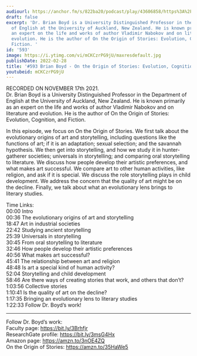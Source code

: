 ```yaml
---
audiourl: https://anchor.fm/s/822ba20/podcast/play/43606858/https%3A%2F%2Fd3ctxlq1ktw2nl.cloudfront.net%2Fstaging%2F2021-10-19%2Fddc08f47-0810-8bb6-82f8-6d30381bc5c7.m4a
draft: false
excerpt: 'Dr. Brian Boyd is a University Distinguished Professor in the Department
  of English at the University of Auckland, New Zealand. He is known primarily as
  an expert on the life and works of author Vladimir Nabokov and on literature and
  evolution. He is the author of On the Origin of Stories: Evolution, Cognition, and
  Fiction. '
id: '593'
image: https://i.ytimg.com/vi/mCKCzrPG9jU/maxresdefault.jpg
publishDate: 2022-02-28
title: '#593 Brian Boyd - On the Origin of Stories: Evolution, Cognition, and Fiction'
youtubeid: mCKCzrPG9jU
---
```

<div class="timelinks">

RECORDED ON NOVEMBER 17th 2021.  
Dr. Brian Boyd is a University Distinguished Professor in the Department of English at the University of Auckland, New Zealand. He is known primarily as an expert on the life and works of author Vladimir Nabokov and on literature and evolution. He is the author of On the Origin of Stories: Evolution, Cognition, and Fiction. 

In this episode, we focus on On the Origin of Stories. We first talk about the evolutionary origins of art and storytelling, including questions like the functions of art; if it is an adaptation; sexual selection; and the savannah hypothesis. We then get into storytelling, and how we study it in hunter-gatherer societies; universals in storytelling; and comparing oral storytelling to literature. We discuss how people develop their artistic preferences, and what makes art successful. We compare art to other human activities, like religion, and ask if it is special. We discuss the role storytelling plays in child development. We address the concern that the quality of art might be on the decline. Finally, we talk about what an evolutionary lens brings to literary studies.

Time Links:  
<time>00:00</time> Intro  
<time>00:36</time> The evolutionary origins of art and storytelling  
<time>18:47</time> Art in industrial societies  
<time>22:42</time> Studying ancient storytelling  
<time>25:39</time> Universals in storytelling  
<time>30:45</time> From oral storytelling to literature  
<time>32:46</time> How people develop their artistic preferences  
<time>40:56</time> What makes art successful?  
<time>45:41</time> The relationship between art and religion  
<time>48:48</time> Is art a special kind of human activity?  
<time>52:04</time> Storytelling and child development  
<time>58:46</time> Are there ways of creating stories that work, and others that don’t?  
<time>1:03:56</time> Collective stories  
<time>1:10:41</time> Is the quality of art on the decline?  
<time>1:17:35</time> Bringing an evolutionary lens to literary studies  
<time>1:22:33</time> Follow Dr. Boyd’s work!

---

Follow Dr. Boyd’s work:  
Faculty page: https://bit.ly/3Brhfjr  
ResearchGate profile: https://bit.ly/3msG4Hx  
Amazon page: https://amzn.to/3nOE4ZQ  
On the Origin of Stories: https://amzn.to/35HaWe5
</div>


